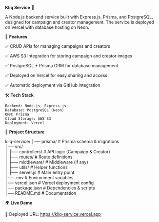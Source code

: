 **Kliq Service** 🎯

A Node.js backend service built with Express.js, Prisma, and PostgreSQL, designed for campaign and creator management. 
The service is deployed on Vercel with database hosting on Neon.

🚀 **Features**

✅ CRUD APIs for managing campaigns and creators

✅ AWS S3 Integration for storing campaign and creator images

✅ PostgreSQL + Prisma ORM for database management

✅ Deployed on Vercel for easy sharing and access

✅ Automatic deployment via GitHub integration

🛠 **Tech Stack**

    Backend: Node.js, Express.js
    Database: PostgreSQL (Neon)
    ORM: Prisma
    Cloud Storage: AWS S3
    Deployment: Vercel

📂 **Project Structure**

kliq-service/
│── prisma/                                     # Prisma schema & migrations  
│── src/  
│   ├── controllers/                            # API logic (Campaign & Creator)  
│   ├── routes/                                 # Route definitions  
│   ├── middleware/                             # Middleware (if any)  
│   ├── utils/                                  # Helper functions  
│   ├── server.js                               # Main entry point  
│── .env                        # Environment variables  
│── vercel.json                 # Vercel deployment config  
│── package.json                # Dependencies & scripts  
│── README.md                   # Documentation  


🌍 **Live Demo**

🔗 Deployed URL: https://kliq-service.vercel.app
